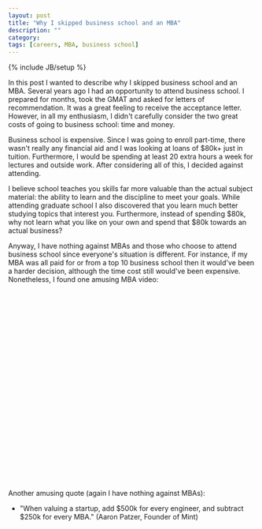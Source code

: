 ```yaml
---
layout: post
title: "Why I skipped business school and an MBA"
description: ""
category: 
tags: [careers, MBA, business school]
---
```

{% include JB/setup %}

In this post I wanted to describe why I skipped business school and an MBA.
Several years ago I had an opportunity to attend business school.
I prepared for months, took the GMAT and asked for letters of recommendation.
It was a great feeling to receive the acceptance letter. However, in all my
enthusiasm, I didn't carefully consider the two great costs of going to
business school: time and money.

Business school is expensive. Since I was going to enroll part-time, there
wasn't really any financial aid and I was looking at loans of $80k+ just
in tuition. Furthermore, I would be spending at least 20 extra hours a week
for lectures and outside work. After considering all of this, I decided
against attending.

I believe school teaches you skills far more valuable than the actual subject
material: the ability to learn and the discipline to meet your goals. While
attending graduate school I also discovered that you learn much better studying
topics that interest you. Furthermore, instead of spending $80k, why not learn
what you like on your own and spend that $80k towards an actual business?

Anyway, I have nothing against MBAs and those who choose to attend business 
school since everyone's situation is different. For instance, if my MBA was
all paid for or from a top 10 business school then it would've been a harder
decision, although the time cost still would've been expensive. Nonetheless, I found one amusing MBA video:
<br>
<center>
<object width="480" height="385"><param name="movie" value="http://www.youtube.com/v/F5VzTVD2dS8&amp;hl=en_US&amp;fs=1"></param><param name="allowFullScreen" value="true"></param><param name="allowscriptaccess" value="always"></param><embed src="http://www.youtube.com/v/F5VzTVD2dS8&amp;hl=en_US&amp;fs=1" type="application/x-shockwave-flash" allowscriptaccess="always" allowfullscreen="true" width="480" height="385"></embed></object>
</center>
<br>
Another amusing quote (again I have nothing against MBAs):

<ul>
<li>"When valuing a startup, add $500k for every engineer, and subtract $250k for every MBA." (Aaron Patzer, Founder of Mint)</li>
</ul>
